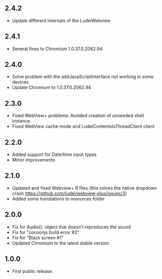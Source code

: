 ## 2.4.2

- Update different internals of the LudeiWebview

## 2.4.1

- Several fixes to Chromium 1.0.37.0.2062.94

## 2.4.0

- Solve problem with the addJavaScriptInterface not working in some devices.
- Update Chromium to 1.0.37.0.2062.94

## 2.3.0

- Fixed WebView+ problems: Avoided creation of unneeded shell instance.
- Fixed WebView cache mode and LudeiContentsIoThreadClient client

## 2.2.0

- Added support for Date/time input types
- Minor improvements

## 2.1.0

- Updated and fixed Webview+ R files (this solves the native dropdown crash https://github.com/ludei/webview-plus/issues/3)
- Added some translations to resources folder

## 2.0.0

- Fix for Audio(); object that doesn't reproduces the sound
- Fix for "cocoonjs build error #2"
- Fix for "Black screen #1"
- Updated Chromium to the latest stable version

## 1.0.0

- First public release.

